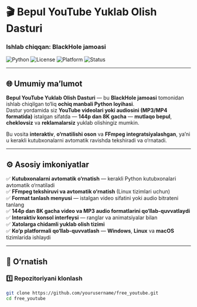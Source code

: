 # 🎬 Bepul YouTube Yuklab Olish Dasturi  
### Ishlab chiqqan: **BlackHole jamoasi**

![Python](https://img.shields.io/badge/Python-3.8%2B-blue?logo=python)
![License](https://img.shields.io/badge/Litsenziya-MIT-green)
![Platform](https://img.shields.io/badge/Platform-Windows%20%7C%20Linux%20%7C%20macOS-orange)
![Status](https://img.shields.io/badge/Holat-Barqaror-brightgreen)

---

## 🌐 Umumiy ma’lumot
**Bepul YouTube Yuklab Olish Dasturi** — bu **BlackHole jamoasi** tomonidan ishlab chiqilgan to‘liq **ochiq manbali Python loyihasi**.  
Dastur yordamida siz **YouTube videolari yoki audiosini (MP3/MP4 formatida)** istalgan sifatda — **144p dan 8K gacha** — **mutlaqo bepul**, **cheklovsiz** va **reklamalarsiz** yuklab olishingiz mumkin.

Bu vosita **interaktiv**, **o‘rnatilishi oson** va **FFmpeg integratsiyalashgan**, ya’ni u kerakli kutubxonalarni avtomatik ravishda tekshiradi va o‘rnatadi.

---

## ⚙️ Asosiy imkoniyatlar

✅ **Kutubxonalarni avtomatik o‘rnatish** — kerakli Python kutubxonalari avtomatik o‘rnatiladi  
✅ **FFmpeg tekshiruvi va avtomatik o‘rnatish** (Linux tizimlari uchun)  
✅ **Format tanlash menyusi** — istalgan video sifatini yoki audio bitrateni tanlang  
✅ **144p dan 8K gacha video va MP3 audio formatlarini qo‘llab-quvvatlaydi**  
✅ **Interaktiv konsol interfeysi** — ranglar va animatsiyalar bilan  
✅ **Xatolarga chidamli yuklab olish tizimi**  
✅ **Ko‘p platformali qo‘llab-quvvatlash** — **Windows**, **Linux** va **macOS** tizimlarida ishlaydi  

---

## 🚀 O‘rnatish

### 1️⃣ Repozitoriyani klonlash
```bash
git clone https://github.com/yourusername/free_youtube.git
cd free_youtube
